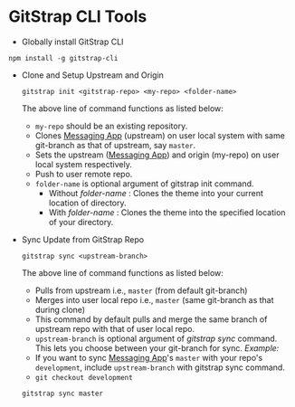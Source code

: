 # GitStrap CLI Tools

* Globally install GitStrap CLI
```
npm install -g gitstrap-cli
```

* Clone and Setup Upstream and Origin
  ```
  gitstrap init <gitstrap-repo> <my-repo> <folder-name>
  ```
  The above line of command functions as listed below:
  * ``` my-repo ``` should be an existing repository.
  * Clones [Messaging App](http://market.nativebase.io/view/react-native-messaging-app-with-backend) (upstream) on user local system with same git-branch as that of upstream, say ``` master ```.
  * Sets the upstream ([Messaging App](http://market.nativebase.io/view/react-native-messaging-app-with-backend)) and origin (my-repo) on user local system respectively.
  * Push to user remote repo.
  * ``` folder-name ``` is optional argument of gitstrap init command.
    * Without _folder-name_ : Clones the theme into your current location of directory.
    * With _folder-name_ : Clones the theme into the specified location of your directory.

* Sync Update from GitStrap Repo
  ```
  gitstrap sync <upstream-branch>
  ```
  The above line of command functions as listed below:
  * Pulls from upstream i.e., ```master``` (from default git-branch)
  * Merges into user local repo i.e., ```master``` (same git-branch as that during clone)
  * This command by default pulls and merge the same branch of upstream repo with that of user local repo.
  * ```upstream-branch``` is optional argument of _gitstrap sync_ command.
  This lets you choose between your git-branch for sync.
  _Example:_
  * If you want to sync [Messaging App](http://market.nativebase.io/view/react-native-messaging-app-with-backend)'s ```master``` with your repo's ```development```, include ```upstream-branch``` with gitstrap sync command.
  * ```git checkout development```

  ```gitstrap sync master```
